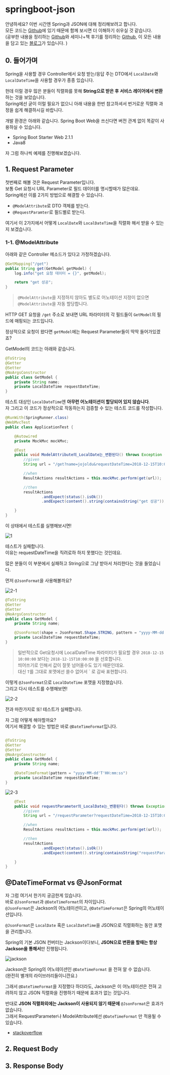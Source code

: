 # springboot-json

안녕하세요? 이번 시간엔 Spring과 JSON에 대해 정리해보려고 합니다.  
모든 코드는 [Github](https://github.com/jojoldu/blog-code/tree/master/springboot-json)에 있기 때문에 함께 보시면 더 이해하기 쉬우실 것 같습니다.  
(공부한 내용을 정리하는 [Github](https://github.com/jojoldu/blog-code)와 세미나+책 후기를 정리하는 [Github](https://github.com/jojoldu/review), 이 모든 내용을 담고 있는 [블로그](http://jojoldu.tistory.com/)가 있습니다. )<br/>
 
## 0. 들어가며

Spring을 사용할 경우 Controller에서 요청 받는/응답  주는 DTO에서 ```LocalDate```와 ```LocalDateTime```을 사용할 경우가 종종 있습니다.  
  
헌데 이럴 경우 많은 분들이 직렬화를 못해 **String으로 받은 후 서비스 레이어에서 변환**하는 것을 보았습니다.  
Spring에선 굳이 이럴 필요가 없으니 아래 내용을 한번 참고하셔서 번거로운 직렬화 과정을 쉽게 해결하시길 바랍니다.  
  
개발 환경은 아래와 같습니다.
Spring Boot Web을 쓰신다면 버전 관계 없이 똑같이 사용하실 수 있습니다.

* Spring Boot Starter Web 2.1.1
* Java8

자 그럼 하나씩 예제를 진행해보겠습니다.

## 1. Request Parameter

첫번째로 해볼 것은 Request Parameter입니다.  
보통 Get 요청시 URL Parameter로 필드 데이터를 명시할때가 많은데요.  
Spring에선 이를 2가지 방법으로 해결할 수 있습니다.

* ```@ModelAttribute```로 DTO 객체를 받는다.
* ```@RequestParamter```로 필드별로 받는다. 

여기서 이 2가지에서 어떻게 ```LocalDate```와 ```LocalDateTime```을 직렬화 해서 받을 수 있는지 보겠습니다.  


### 1-1. @ModelAttribute

아래와 같은 Controller 메소드가 있다고 가정하겠습니다.

```java
@GetMapping("/get")
public String get(GetModel getModel) {
    log.info("get 요청 데이터 = {}", getModel);

    return "get 성공";
}
```

> ```@ModelAttribute```을 지정하지 않아도 별도로 어노테이션 지정이 없으면 ```@ModelAttribute```을 자동 할당합니다.

HTTP GET 요청을 ```/get``` 주소로 보내면 URL 파라미터의 각 필드들이 ```GetModel```의 필드에 매핑되는 코드입니다.  
  
정상적으로 요청이 왔다면 ```getModel```에는 Request Parameter들이 딱딱 들어가있겠죠?  
  
GetModel의 코드는 아래와 같습니다.

```java
@ToString
@Getter
@Setter
@NoArgsConstructor
public class GetModel {
    private String name;
    private LocalDateTime requestDateTime;
}
```

테스트 대상인 ```LocalDateTime```엔 **아무런 어노테이션이 할당되어 있지 않습니다**.  
자 그리고 이 코드가 정상적으로 작동하는지 검증할 수 있는 테스트 코드를 작성합니다.  

```java
@RunWith(SpringRunner.class)
@WebMvcTest
public class ApplicationTest {

    @Autowired
    private MockMvc mockMvc;

    @Test
    public void ModelAttribute의_LocalDate는_변환된다() throws Exception {
        //given
        String url = "/get?name=jojoldu&requestDateTime=2018-12-15T10:00:00";

        //when
        ResultActions resultActions = this.mockMvc.perform(get(url));

        //then
        resultActions
                .andExpect(status().isOk())
                .andExpect(content().string(containsString("get 성공")));

    }
}
```

이 상태에서 테스트를 실행해보시면!

![1](./images/1.png)

테스트가 실패합니다.  
이유는 requestDateTime을 직려로하 하지 못했다는 것인데요.  

많은 분들이 이 부분에서 실패하고 String으로 그냥 받아서 처리한다는 것을 들었습니다.  

먼저 ```@JsonFormat```을 사용해볼까요?

![2-1](./images/2-1.png)

```java
@ToString
@Getter
@Setter
@NoArgsConstructor
public class GetModel {
    private String name;

    @JsonFormat(shape = JsonFormat.Shape.STRING, pattern = "yyyy-MM-dd'T'HH:mm:ss", timezone = "Asia/Seoul")
    private LocalDateTime requestDateTime;
}
```

> 일반적으로 Get요청시에 LocalDateTime 파라미터가 필요할 경우 ```2018-12-15 10:00:00``` 보다는 ```2018-12-15T10:00:00``` 을 선호합니다.  
띄어쓰기로 인해서 값이 잘못 넘어올수도 있기 때문인데요.  
대신 ```T```를 그대로 포맷에선 쓸수 없어서 ` 로 감싸 표현합니다.
 
이렇게 ```@JsonFormat```으로 ```LocalDateTime``` 포맷을 지정했습니다.  
그리고 다시 테스트를 수행해보면!

![2-2](./images/2-2.png)

전과 마찬가지로 또! 테스트가 실패합니다.  
  
자 그럼 어떻게 해야할까요?  
여기서 해결할 수 있는 방법은 바로 ```@DateTimeFormat```입니다.  


```java

@ToString
@Getter
@Setter
@NoArgsConstructor
public class GetModel {
    private String name;

    @DateTimeFormat(pattern = "yyyy-MM-dd'T'HH:mm:ss")
    private LocalDateTime requestDateTime;
}
```

![2-3](./images/2-3.png)



```java
    @Test
    public void requestParameter의_LocalDate는_변환된다() throws Exception {
        //given
        String url = "/requestParameter?requestDateTime=2018-12-15T10:00:00";

        //when
        ResultActions resultActions = this.mockMvc.perform(get(url));

        //then
        resultActions
                .andExpect(status().isOk())
                .andExpect(content().string(containsString("requestParameter 성공")));

    }
}
```

## @DateTimeFormat vs @JsonFormat

자 그럼 여기서 한가지 궁금한게 있습니다.  
바로 ```@JsonFormat```과 ```@DateTimeFormat```의 차이입니다.  
 ```@JsonFormat```은 Jackson의 어노테이션이고, ```@DateTimeFormat```은 Spring의 어노테이션입니다.  

 ```@JsonFormat```은 ```LocalDate``` 혹은 ```LocalDateTime```을 JSON으로 직렬화하는 동안 포맷을 관리합니다.  
  
Spring의 기본 JSON 컨버터는 Jackson이다보니, **JSON으로 변환을 할때는 항상 Jackson을 통해서**만 진행됩니다.  

![jackson](./images/jackson.png)

Jackson은 Spring의 어노테이션인 ```@DateTimeFormat``` 을 전혀 알 수 없습니다.  
(완전히 별개의 라이브러리들이니깐요.)  
  
그래서 ```@DateTimeFormat```을 지정했다 하더라도, Jackson은 이 어노테이션은 전혀 고려하지 않고 JSON 직렬화을 진행하기 때문에 효과가 없는 것입니다.  
  
반대로 **JSON 직렬화외에는 Jackson이 사용되지 않기 때문에** ```@JsonFormat```은 효과가 없습니다.  
그래서 RequestParameter나 ModelAttribute에선 ```@DateTimeFormat``` 만 적용될 수 있습니다.  

* [stackoverflow](https://stackoverflow.com/questions/37871033/spring-datetimeformat-configuration-for-java-time)


## 2. Request Body


## 3. Response Body